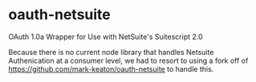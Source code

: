 # oauth-netsuite
OAuth 1.0a Wrapper for Use with NetSuite's Suitescript 2.0

Because there is no current node library that handles Netsuite Authenication at a consumer level, 
we had to resort to using a fork off of https://github.com/mark-keaton/oauth-netsuite to handle this.
